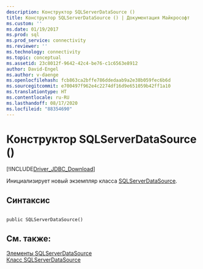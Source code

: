 ```yaml
---
description: Конструктор SQLServerDataSource ()
title: Конструктор SQLServerDataSource () | Документация Майкрософт
ms.custom: ''
ms.date: 01/19/2017
ms.prod: sql
ms.prod_service: connectivity
ms.reviewer: ''
ms.technology: connectivity
ms.topic: conceptual
ms.assetid: 23c8012f-9642-42c4-be76-c1c6563e8912
author: David-Engel
ms.author: v-daenge
ms.openlocfilehash: fcb863ca2bffe786ddedaab9a2e38b059fec6b6d
ms.sourcegitcommit: e700497f962e4c2274df16d9e651059b42ff1a10
ms.translationtype: HT
ms.contentlocale: ru-RU
ms.lasthandoff: 08/17/2020
ms.locfileid: "88354690"
---
```

# <a name="sqlserverdatasource-constructor-"></a>Конструктор SQLServerDataSource ()
[!INCLUDE[Driver_JDBC_Download](../../../includes/driver_jdbc_download.md)]

  Инициализирует новый экземпляр класса [SQLServerDataSource](../../../connect/jdbc/reference/sqlserverdatasource-class.md).  
  
## <a name="syntax"></a>Синтаксис  
  
```  
  
public SQLServerDataSource()  
```  
  
## <a name="see-also"></a>См. также:  
 [Элементы SQLServerDataSource](../../../connect/jdbc/reference/sqlserverdatasource-members.md)   
 [Класс SQLServerDataSource](../../../connect/jdbc/reference/sqlserverdatasource-class.md)  
  
  
